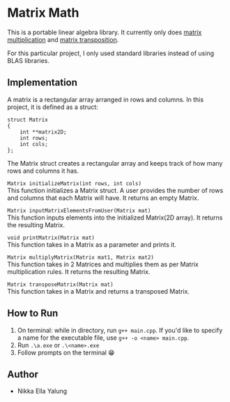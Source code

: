 # Matrix Math
This is a portable linear algebra library. It currently only does [matrix multiplication](https://www.mathsisfun.com/algebra/matrix-multiplying.html) and [matrix transposition](https://mathinsight.org/matrix_transpose).  

For this particular project, I only used standard libraries instead of using BLAS libraries.

## Implementation
A matrix is a rectangular array arranged in rows and columns. In this project, it is defined as a struct:
```
struct Matrix
{
    int **matrix2D;
    int rows;
    int cols;
};
```
The Matrix struct creates a rectangular array and keeps track of how many rows and columns it has.

``Matrix initializeMatrix(int rows, int cols)``  
This function initializes a Matrix struct. A user provides the number of rows and columns that each Matrix will have. It returns an empty Matrix.

``Matrix inputMatrixElementsFromUser(Matrix mat)``  
This function inputs elements into the initialized Matrix(2D array). It returns the resulting Matrix.

``void printMatrix(Matrix mat)``  
This function takes in a Matrix as a parameter and prints it.

``Matrix multiplyMatrix(Matrix mat1, Matrix mat2)``  
This function takes in 2 Matrices and multiplies them as per Matrix multiplication rules. It returns the resulting Matrix.

``Matrix transposeMatrix(Matrix mat)``  
This function takes in a Matrix and returns a transposed Matrix.

## How to Run
1. On terminal: while in directory, run `g++ main.cpp`. If you'd like to specify a name for the executable file, use `g++ -o <name> main.cpp`.
3. Run `.\a.exe` or `.\<name>.exe`
4. Follow prompts on the terminal 😁

## Author
* Nikka Ella Yalung
